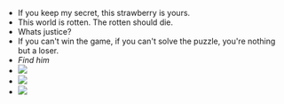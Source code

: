 - If you keep my secret, this strawberry is yours.
- This world is rotten. The rotten should die.
- Whats justice?
- If you can't win the game, if you can't solve the puzzle, you're nothing but a loser.
- *Find him*
- ![](https://komarev.com/ghpvc/?username=trulynodejs&color=red)
- ![](https://komarev.com/ghpvc/?trulynodejs&label=PROFILE+VIEWS)
- ![](https://img.shields.io/badge/Node.js-43853D?style=for-the-badge&logo=node-dot-js&logoColor=white)

